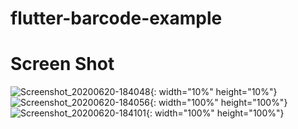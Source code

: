 # flutter-barcode-example

# Screen Shot
![Screenshot_20200620-184048](https://user-images.githubusercontent.com/54769301/85219422-885b0700-b3de-11ea-82e8-88513ec41d4e.jpg){: width="10%" height="10%"}
![Screenshot_20200620-184056](https://user-images.githubusercontent.com/54769301/85219423-898c3400-b3de-11ea-9f69-9a2b2e64f7d3.jpg){: width="100%" height="100%"}
![Screenshot_20200620-184101](https://user-images.githubusercontent.com/54769301/85219425-8a24ca80-b3de-11ea-9b92-fa574db0a1cc.jpg){: width="100%" height="100%"}
